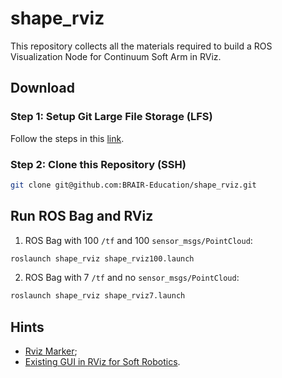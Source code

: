 # shape_rviz
This repository collects all the materials required to build a ROS Visualization Node for Continuum Soft Arm in RViz.

## Download
### Step 1: Setup Git Large File Storage (LFS)
Follow the steps in this [link](https://docs.github.com/en/repositories/working-with-files/managing-large-files/installing-git-large-file-storage).

### Step 2: Clone this Repository (SSH)
```bash
git clone git@github.com:BRAIR-Education/shape_rviz.git
```

## Run ROS Bag and RViz
1) ROS Bag with 100 `/tf` and 100 `sensor_msgs/PointCloud`:
```bash
roslaunch shape_rviz shape_rviz100.launch
```

2) ROS Bag with 7 `/tf` and no `sensor_msgs/PointCloud`:
```bash
roslaunch shape_rviz shape_rviz7.launch
```

## Hints
- [Rviz Marker](http://wiki.ros.org/rviz/DisplayTypes/Marker);
- [Existing GUI in RViz for Soft Robotics](https://github.com/ContinuumRoboticsLab/CRVisToolkit).